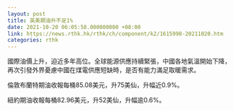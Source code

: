```yaml
---
layout: post
title: 英美期油升不足1%
date: 2021-10-20 06:05:58.000000000 +08:00
link: https://news.rthk.hk/rthk/ch/component/k2/1615998-20211020.htm
categories: rthk
---
```


國際油價上升，迫近多年高位。全球能源供應持續緊張，中國各地氣溫開始下降，再次引發外界憂慮中國在煤電供應短缺時，是否有能力滿足取暖需求。

倫敦布蘭特期油收報每桶85.08美元，升75美仙，升幅近0.9%。

紐約期油收報每桶82.96美元，升52美仙，升幅逾0.6%。
